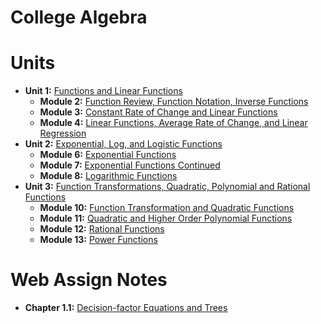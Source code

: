 # College Algebra

# Units

- **Unit 1:** [Functions and Linear Functions](units/unit_01_functions_and_linear_functions/notes.md)
  - **Module 2:** [Function Review, Function Notation, Inverse Functions](units/unit_01_functions_and_linear_functions/notes.md#module-2---function-review-function-notation-inverse-functions)
  - **Module 3:** [Constant Rate of Change and Linear Functions](units/unit_01_functions_and_linear_functions/notes.md#module-3---constant-rate-of-change-and-linear-functions)
  - **Module 4:** [Linear Functions, Average Rate of Change, and Linear Regression](units/unit_01_functions_and_linear_functions/notes.md#module-4---linear-functions-average-rate-of-change-and-linear-regression)
- **Unit 2:** [Exponential, Log, and Logistic Functions](units/unit_02_exponential_log_and_logistic_functions/notes.md)
  - **Module 6:** [Exponential Functions](units/unit_02_exponential_log_and_logistic_functions/notes.md#module-6---exponential-functions)
  - **Module 7:** [Exponential Functions Continued](units/unit_02_exponential_log_and_logistic_functions/notes.md#module-7---exponential-functions-continued)
  - **Module 8:** [Logarithmic Functions](units/unit_02_exponential_log_and_logistic_functions/notes.md#module-8---logarithmic-functions)
- **Unit 3:** [Function Transformations, Quadratic, Polynomial and Rational Functions](units/unit_03_function_transformations_quadratic_polynomial_and_rational_functions/notes.md)
  - **Module 10:** [Function Transformation and Quadratic Functions](units/unit_03_function_transformations_quadratic_polynomial_and_rational_functions/notes.md#module-10---function-transformation--quadratic-functions)
  - **Module 11:** [Quadratic and Higher Order Polynomial Functions](units/unit_03_function_transformations_quadratic_polynomial_and_rational_functions/notes.md#module-11---quadratic--higher-order-polynomial-functions)
  - **Module 12:** [Rational Functions](units/unit_03_function_transformations_quadratic_polynomial_and_rational_functions/notes.md#module-12---rational-functions)
  - **Module 13:** [Power Functions](units/unit_03_function_transformations_quadratic_polynomial_and_rational_functions/notes.md#module-13---power-functions)

# Web Assign Notes

- **Chapter 1.1:** [Decision-factor Equations and Trees](units/unit_01_functions_and_linear_functions/web_assign_notes.md)

